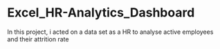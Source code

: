 # Excel_HR-Analytics_Dashboard
In this project, i acted on a data set as a HR to analyse active employees and their attrition rate
